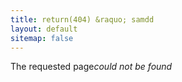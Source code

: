 ```yaml
---
title: return(404) &raquo; samdd
layout: default
sitemap: false
---
```


The requested page*could not be found*